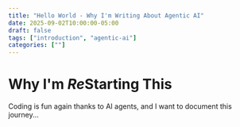 ```yaml
---
title: "Hello World - Why I'm Writing About Agentic AI"
date: 2025-09-02T10:00:00-05:00
draft: false
tags: ["introduction", "agentic-ai"]
categories: [""]
---
```


# Why I'm *Re*Starting This

Coding is fun again thanks to AI agents, and I want to document this journey...


